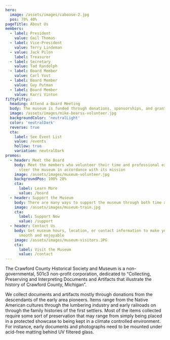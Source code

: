 ```yaml
---
hero: 
  image: /assets/images/caboose-2.jpg
  pos: 70% 40%
pageTitle: About Us
members:
  - label: President
    value: Gail Thomas
  - label: Vice-President
    value: Terry Lindeman
  - value: Jack Pilon
    label: Treasurer
  - label: Secretary
    value: Tad Randolph
  - label: Board Member
    value: Carl Yost
  - label: Board Member
    value: Guy Putman
  - label: Board Member
    value: Karri Vinton
fiftyFifty:
  heading: Attend a Board Meeting
  body: The museum is funded through donations, sponsorships, and grants. Find out ways you can help the museum from day-to-day operations to long term success
  image: /assets/images/mike-bearss-volunteer.jpg
  backgroundColor: 'neutralLight'
  color: 'neutralDark'
  reverse: true
  cta:
    label: See Event List
    value: /events
    hollow: true
    variation: neutralDark
promos:
  - header: Meet the Board
    body: Meet the members who volunteer their time and professional expertise to
      steer the museum in accordance with its mission
    image: /assets/images/museum-volunteer.jpg
    backgroundPos: 100% 20%
    cta:
      label: Learn More
      value: /board
  - header: Support the Museum
    body: There are many ways to support the museum through both time and funding
    image: /assets/images/museum-train.jpg
    cta:
      label: Support Now
      value: /support
  - header: Contact Us
    body: Get museum hours, location, or contact information to make your visit
      smooth and enjoyable
    image: /assets/images/museum-visitors.JPG
    cta:
      label: Visit the Museum
      value: /contact
---
```

The Crawford County Historical Society and Museum is a non-governmental, 501c3 non-profit corporation, dedicated to “Collecting, Preserving and Interpreting Documents and Artifacts that illustrate the history of Crawford County, Michigan”.

We collect documents and artifacts mostly through donations from the descendants of the early area pioneers. Items range from the Native American cultures through the lumbering industry and early railroads on through the family histories of the first settlers. Most of the items collected require some sort of preservation that may range from simply being placed in a protected showcase to being kept in a climate controlled environment. For instance, early documents and photographs need to be mounted under acid-free matting behind UV filtered glass.
